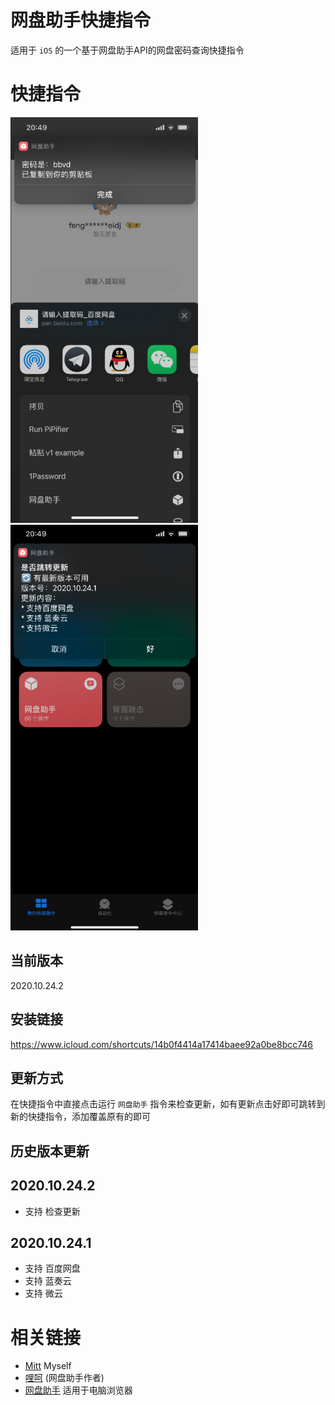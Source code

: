 # 网盘助手快捷指令

适用于 `iOS` 的一个基于网盘助手API的网盘密码查询快捷指令

# 快捷指令

<img src="screenshots/safari-action.png" width="300" height="649" />
&nbsp;&nbsp;
<img src="screenshots/update.png" width="300" height="649" />

## 当前版本

2020.10.24.2

## 安装链接
https://www.icloud.com/shortcuts/14b0f4414a17414baee92a0be8bcc746

## 更新方式
在快捷指令中直接点击运行 `网盘助手` 指令来检查更新，如有更新点击好即可跳转到新的快捷指令，添加覆盖原有的即可

## 历史版本更新

## 2020.10.24.2
* 支持 检查更新

## 2020.10.24.1
* 支持 百度网盘
* 支持 蓝奏云
* 支持 微云

# 相关链接
- [Mitt](https://blog.mitt.fun) Myself
- [哩呵](https://www.newday.me/) (网盘助手作者)
- [网盘助手](https://pan.newday.me/?scene=one_index_index) 适用于电脑浏览器
